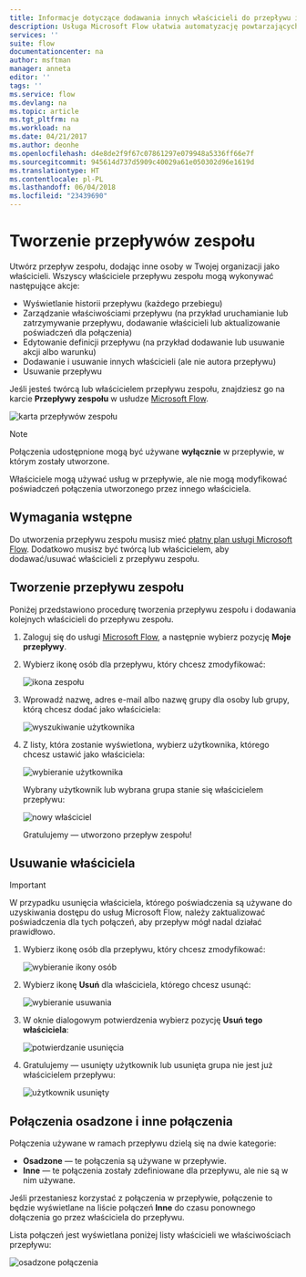 ```yaml
---
title: Informacje dotyczące dodawania innych właścicieli do przepływu i tworzenia przepływów zespołu | Microsoft Docs
description: Usługa Microsoft Flow ułatwia automatyzację powtarzających się zadań. Użytkowników lub grupy możesz dodawać jako właścicieli oraz wspólnie projektować przepływy i zarządzać nimi.
services: ''
suite: flow
documentationcenter: na
author: msftman
manager: anneta
editor: ''
tags: ''
ms.service: flow
ms.devlang: na
ms.topic: article
ms.tgt_pltfrm: na
ms.workload: na
ms.date: 04/21/2017
ms.author: deonhe
ms.openlocfilehash: d4e8de2f9f67c07861297e079948a5336ff66e7f
ms.sourcegitcommit: 945614d737d5909c40029a61e050302d96e1619d
ms.translationtype: HT
ms.contentlocale: pl-PL
ms.lasthandoff: 06/04/2018
ms.locfileid: "23439690"
---
```

# <a name="create-team-flows"></a>Tworzenie przepływów zespołu
Utwórz przepływ zespołu, dodając inne osoby w Twojej organizacji jako właścicieli. Wszyscy właściciele przepływu zespołu mogą wykonywać następujące akcje:

* Wyświetlanie historii przepływu (każdego przebiegu)
* Zarządzanie właściwościami przepływu (na przykład uruchamianie lub zatrzymywanie przepływu, dodawanie właścicieli lub aktualizowanie poświadczeń dla połączenia)
* Edytowanie definicji przepływu (na przykład dodawanie lub usuwanie akcji albo warunku)
* Dodawanie i usuwanie innych właścicieli (ale nie autora przepływu)
* Usuwanie przepływu

Jeśli jesteś twórcą lub właścicielem przepływu zespołu, znajdziesz go na karcie **Przepływy zespołu** w usłudze [Microsoft Flow](https://flow.microsoft.com).

![karta przepływów zespołu](./media/create-team-flows/addowner5.png)

> [!NOTE]
> Połączenia udostępnione mogą być używane **wyłącznie** w przepływie, w którym zostały utworzone.
> 
> 

Właściciele mogą używać usług w przepływie, ale nie mogą modyfikować poświadczeń połączenia utworzonego przez innego właściciela.

## <a name="prerequisites"></a>Wymagania wstępne
Do utworzenia przepływu zespołu musisz mieć [płatny plan usługi Microsoft Flow](https://flow.microsoft.com/pricing/). Dodatkowo musisz być twórcą lub właścicielem, aby dodawać/usuwać właścicieli z przepływu zespołu.

## <a name="create-a-team-flow"></a>Tworzenie przepływu zespołu
Poniżej przedstawiono procedurę tworzenia przepływu zespołu i dodawania kolejnych właścicieli do przepływu zespołu.

1. Zaloguj się do usługi [Microsoft Flow](https://flow.microsoft.com), a następnie wybierz pozycję **Moje przepływy**.
2. Wybierz ikonę osób dla przepływu, który chcesz zmodyfikować:
   
    ![ikona zespołu](./media/create-team-flows/addowner1.png)
3. Wprowadź nazwę, adres e-mail albo nazwę grupy dla osoby lub grupy, którą chcesz dodać jako właściciela:
   
    ![wyszukiwanie użytkownika](./media/create-team-flows/addowner2.png)
4. Z listy, która zostanie wyświetlona, wybierz użytkownika, którego chcesz ustawić jako właściciela:
   
    ![wybieranie użytkownika](./media/create-team-flows/addowner3.png)
   
     Wybrany użytkownik lub wybrana grupa stanie się właścicielem przepływu:
   
    ![nowy właściciel](./media/create-team-flows/addowner4.png)
   
     Gratulujemy &mdash; utworzono przepływ zespołu!

## <a name="remove-an-owner"></a>Usuwanie właściciela
> [!IMPORTANT]
> W przypadku usunięcia właściciela, którego poświadczenia są używane do uzyskiwania dostępu do usług Microsoft Flow, należy zaktualizować poświadczenia dla tych połączeń, aby przepływ mógł nadal działać prawidłowo.
> 
> 

1. Wybierz ikonę osób dla przepływu, który chcesz zmodyfikować:
   
    ![wybieranie ikony osób](./media/create-team-flows/removeowner1.png)
2. Wybierz ikonę **Usuń** dla właściciela, którego chcesz usunąć:
   
    ![wybieranie usuwania](./media/create-team-flows/removeowner2.png)
3. W oknie dialogowym potwierdzenia wybierz pozycję **Usuń tego właściciela**:
   
    ![potwierdzanie usunięcia](./media/create-team-flows/removeowner3.png)
4. Gratulujemy &mdash; usunięty użytkownik lub usunięta grupa nie jest już właścicielem przepływu:
   
    ![użytkownik usunięty](./media/create-team-flows/removeowner4.png)

## <a name="embedded-and-other-connections"></a>Połączenia osadzone i inne połączenia
Połączenia używane w ramach przepływu dzielą się na dwie kategorie:

* **Osadzone** &mdash; te połączenia są używane w przepływie.
* **Inne** &mdash; te połączenia zostały zdefiniowane dla przepływu, ale nie są w nim używane.

Jeśli przestaniesz korzystać z połączenia w przepływie, połączenie to będzie wyświetlane na liście połączeń **Inne** do czasu ponownego dołączenia go przez właściciela do przepływu.

Lista połączeń jest wyświetlana poniżej listy właścicieli we właściwościach przepływu:

![osadzone połączenia](./media/create-team-flows/embeddedconnections.png)

